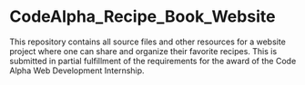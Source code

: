 # CodeAlpha_Recipe_Book_Website
This repository contains all source files and other resources for a website project where one can share and organize their favorite recipes. This is submitted in partial fulfillment of the requirements for the award of the Code Alpha Web Development Internship. 
